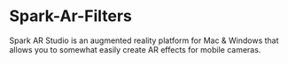 # Spark-Ar-Filters
Spark AR Studio is an augmented reality platform for Mac &amp; Windows that allows you to somewhat easily create AR effects for mobile cameras.

